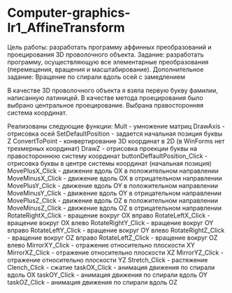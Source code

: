 # Computer-graphics-lr1_AffineTransform
Цель работы: разработать программу аффинных преобразований и проецирования 3D проволочного объекта.
Задание: разработать программу, осуществляющую все элементарные преобразования (перемещения, вращения и масштабирование). 
Дополнительное задание: Вращение по спирали вдоль осей с замедлением

В качестве 3D проволочного объекта я взяла первую букву фамилии, написанную латиницей.
В качестве метода проецирования было выбрано центральное проецирование.
Выбрана правосторонняя система координат.

Реализованы следующие функции:
Mult - умножение матриц
DrawAxis - отрисовка осей
SetDefaultPosition - задается начальная позиция буквы Z
ConvertToPoint - конвертирование 3D координат в 2D (в WinForms нет трехмерных координат)
DrawZ - отрисовка проекции буквы на правостороннюю систему координат
buttonDeffaultPosition_Click - отрисовка буквы в центре системы координат (начальная позиция)
MovePlusX_Click - движение вдоль OX в положительном направлении
MoveMinusX_Click - движение вдоль OX в отрицательном направлении
MovePlusY_Click - движение вдоль OY в положительном направлении
MoveMinusY_Click - движение вдоль OY в отрицательном направлении
MovePlusZ_Click - движение вдоль OZ в положительном направлении
MoveMinusZ_Click - движение вдоль OZ в отрицательном направлении
RotateRightX_Click - вращение вокруг OX вправо
RotateLeftX_Click - вращение вокруг OX влево
RotateRightY_Click - вращение вокруг OY вправо
RotateLeftY_Click - вращение вокруг OY влево
RotateRightZ_Click - вращение вокруг OZ вправо
RotateLeftZ_Click - вращение вокруг OZ влево
MirrorXY_Click - отражение относительно плоскости XY
MirrorXZ_Click - отражение относительно плоскости XZ
MirrorYZ_Click - отражение относительно плоскости YZ
Stretch_Click - растяжение
Clench_Click - сжатие
taskOX_Click - анимация движения по спирали вдоль OX
taskOY_Click - анимация движения по спирали вдоль OY
taskOZ_Click - анимация движения по спирали вдоль OZ

